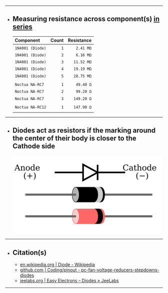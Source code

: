 ***

- ## Measuring resistance across component(s) <u>in series</u>
  | Component         |  Count | Resistance |
  | :---------------- | -----: | ---------: |
  | `1N4001 (Diode)`  |    `1` |  `2.41 MΩ` |   <!-- 1.910 , 2.358 , 2.555 , 2.607 , 2.630 -->
  | `1N4001 (Diode)`  |    `2` |  `6.16 MΩ` |   <!-- 5.86 , 6.34 , 6.28 , ______ , ______ -->
  | `1N4001 (Diode)`  |    `3` | `11.52 MΩ` |   <!-- 10.58 , 12.46 , ______ , ______ , ______ -->
  | `1N4001 (Diode)`  |    `4` | `19.19 MΩ` |   <!-- ______ , ______ , ______ , ______ , ______ -->
  | `1N4001 (Diode)`  |    `5` | `28.75 MΩ` |   <!-- ______ , ______ , ______ , ______ , ______ -->
  |                   |        |            |
  | `Noctua NA-RC7`   |    `1` |  `49.40 Ω` |
  | `Noctua NA-RC7`   |    `2` |  `99.20 Ω` |
  | `Noctua NA-RC7`   |    `3` | `149.20 Ω` |
  |                   |        |            |
  | `Noctua NA-RC12`  |    `1` | `147.90 Ω` |
  |                   |        |            |

***

- ## Diodes act as resistors if the marking around the center of their body is closer to the Cathode side
  ![pinout - diode_anode-cathode](pinout%20-%20diode_anode-cathode.svg)

***

- ## Citation(s)
  - [en.wikipedia.org | Diode - Wikipedia](https://en.wikipedia.org/wiki/Diode)
  - [github.com | Coding/pinout - pc-fan-voltage-reducers-stepdowns-diodes](https://github.com/mcavallo-git/Coding/blob/main/pinouts/pinout%20-%20pc-fan-voltage-reducers-stepdowns-diodes.md)
  - [jeelabs.org | Easy Electrons – Diodes » JeeLabs](https://jeelabs.org/2011/01/09/easy-electrons-%E2%80%93-diodes/index.html)

***